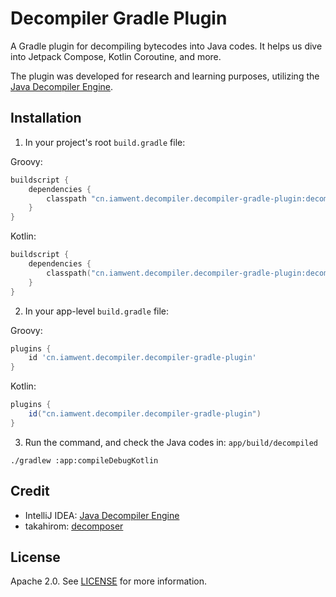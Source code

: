 # Decompiler Gradle Plugin
A Gradle plugin for decompiling bytecodes into Java codes. It helps us dive into Jetpack Compose, Kotlin Coroutine, and more.

The plugin was developed for research and learning purposes, utilizing the [Java Decompiler Engine](https://github.com/JetBrains/intellij-community/tree/master/plugins/java-decompiler/engine).


## Installation
1. In your project's root `build.gradle` file:

Groovy:
```groovy
buildscript {
    dependencies {
        classpath "cn.iamwent.decompiler.decompiler-gradle-plugin:decompiler-gradle-plugin:0.1.0"
    }
}
```

Kotlin:
```kotlin
buildscript {
    dependencies {
        classpath("cn.iamwent.decompiler.decompiler-gradle-plugin:decompiler-gradle-plugin:0.1.0")
    }
}
```

2. In your app-level `build.gradle` file:

Groovy:
```groovy
plugins {
    id 'cn.iamwent.decompiler.decompiler-gradle-plugin'
}
```

Kotlin:
```groovy
plugins {
    id("cn.iamwent.decompiler.decompiler-gradle-plugin")
}
```

3. Run the command, and check the Java codes in: `app/build/decompiled`
```shell
./gradlew :app:compileDebugKotlin
```

## Credit
* IntelliJ IDEA: [Java Decompiler Engine](https://github.com/JetBrains/intellij-community/tree/master/plugins/java-decompiler/engine)
* takahirom: [decomposer](https://github.com/takahirom/decomposer)

## License
Apache 2.0. See [LICENSE](LICENSE) for more information.
